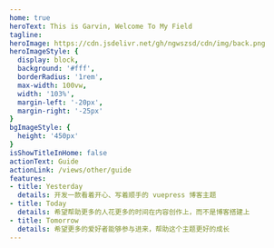 ```yaml
---
home: true
heroText: This is Garvin, Welcome To My Field
tagline:  
heroImage: https://cdn.jsdelivr.net/gh/ngwszsd/cdn/img/back.png
heroImageStyle: {
  display: block,
  background: '#fff',
  borderRadius: '1rem',
  max-width: 100vw,
  width: '103%',
  margin-left: '-20px',
  margin-right: '-25px'
}
bgImageStyle: {
  height: '450px'
}
isShowTitleInHome: false
actionText: Guide
actionLink: /views/other/guide
features:
- title: Yesterday
  details: 开发一款看着开心、写着顺手的 vuepress 博客主题
- title: Today
  details: 希望帮助更多的人花更多的时间在内容创作上，而不是博客搭建上
- title: Tomorrow
  details: 希望更多的爱好者能够参与进来，帮助这个主题更好的成长
---
```

